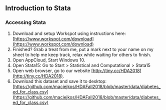 ## Introduction to Stata


### Accessing Stata

1. Download and setup Workspot using instructions here: [https://www.workspot.com/download](https://www.workspot.com/download)
2. Finished? Grab a treat from me, put a mark next to your name on my sheet to help me keep track, relax while waiting for others to finish.
3. Open AppCloud, Start Windows 10.
4. Open Stata15: Go to Start > Statistical and Computational > Stata15
5. Open web browser, go to our website [http://tiny.cc/HDA2018](http://tiny.cc/HDA2018).
6. Download this dataset and save it to desktop: [https://github.com/maciejkos/HDAFall2018/blob/master/data/diabetes_ed_for_class.csv](https://github.com/maciejkos/HDAFall2018/blob/master/data/diabetes_ed_for_class.csv)  



<!---
	Download dataset from here: XXXXX
**Bold** and _Italic_ and `Code` text

[Link](url) and ![Image](src)

--->
